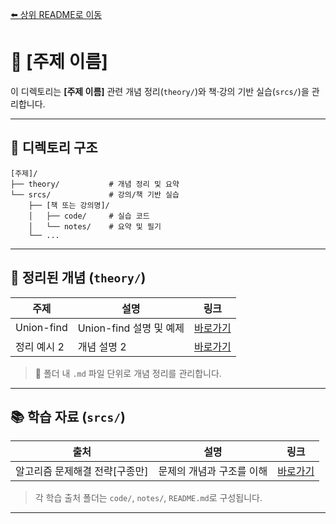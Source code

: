 [⬅️ 상위 README로 이동](../README.md)
# 📘 \[주제 이름]

이 디렉토리는 **\[주제 이름]** 관련 개념 정리(`theory/`)와 책·강의 기반 실습(`srcs/`)을 관리합니다.

---

## 📂 디렉토리 구조

```
[주제]/  
├── theory/           # 개념 정리 및 요약  
└── srcs/             # 강의/책 기반 실습  
    ├── [책 또는 강의명]/  
    │   ├── code/     # 실습 코드  
    │   └── notes/    # 요약 및 필기  
    └── ...  
```

---

## 🧠 정리된 개념 (`theory/`)

| 주제      | 설명      | 링크                        |
| ------- | ------- | ------------------------- |
| Union-find | Union-find 설명 및 예제 | [바로가기](./theory/union-find.md) |
| 정리 예시 2 | 개념 설명 2 | [바로가기](./theory/정리파일2.md) |

> 📌 폴더 내 `.md` 파일 단위로 개념 정리를 관리합니다.

---

## 📚 학습 자료 (`srcs/`)

| 출처          | 설명              | 링크                          |
| ----------- | --------------- | --------------------------- |
| 알고리즘 문제해결 전략[구종만] | 문제의 개념과 구조를 이해    | [바로가기](./srcs/APSS/README.md)       |

> 각 학습 출처 폴더는 `code/`, `notes/`, `README.md`로 구성됩니다.

---
